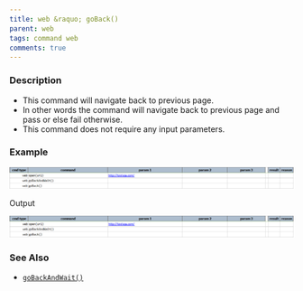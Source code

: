 ```yaml
---
title: web &raquo; goBack()
parent: web
tags: command web
comments: true
---
```



### Description

- This command will navigate back to previous page.
- In other words the command will navigate back to previous page and pass or else fail otherwise.
- This command does not require any input parameters.  
      
    

### Example

![](image/goBack_01.png)

Output

![](image/goBack_02.png)

### See Also

- [`goBackAndWait()`](goBackAndWait())